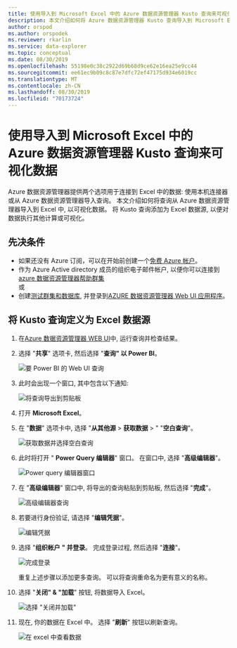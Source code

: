 ```yaml
---
title: 使用导入到 Microsoft Excel 中的 Azure 数据资源管理器 Kusto 查询来可视化数据
description: 本文介绍如何将 Azure 数据资源管理器 Kusto 查询导入到 Microsoft Excel。
author: orspod
ms.author: orspodek
ms.reviewer: rkarlin
ms.service: data-explorer
ms.topic: conceptual
ms.date: 08/30/2019
ms.openlocfilehash: 55198e0c38c2922d69b68d9ce62e16ea25e9cc44
ms.sourcegitcommit: ee61ec9b09c8c87e7dfc72ef47175d934e6019cc
ms.translationtype: MT
ms.contentlocale: zh-CN
ms.lasthandoff: 08/30/2019
ms.locfileid: "70173724"
---
```

# <a name="visualize-data-using-an-azure-data-explorer-kusto-query-imported-into-microsoft-excel"></a>使用导入到 Microsoft Excel 中的 Azure 数据资源管理器 Kusto 查询来可视化数据

Azure 数据资源管理器提供两个选项用于连接到 Excel 中的数据: 使用本机连接器或从 Azure 数据资源管理器导入查询。 本文介绍如何将查询从 Azure 数据资源管理器导入到 Excel 中, 以可视化数据。 将 Kusto 查询添加为 Excel 数据源, 以便对数据执行其他计算或可视化。

## <a name="prerequisites"></a>先决条件

* 如果还没有 Azure 订阅，可以在开始前创建一个[免费 Azure 帐户](https://azure.microsoft.com/free/)。
* 作为 Azure Active directory 成员的组织电子邮件帐户, 以便你可以连接到[azure 数据资源管理器帮助群集](https://dataexplorer.azure.com/clusters/help/databases/Samples) 
<br>或</br>
* 创建[测试群集和数据库](create-cluster-database-portal.md), 并登录到[AZURE 数据资源管理器 Web UI 应用程序](https://dataexplorer.azure.com/)。

## <a name="define-kusto-query-as-an-excel-data-source"></a>将 Kusto 查询定义为 Excel 数据源

1. 在[Azure 数据资源管理器 WEB UI](https://dataexplorer.azure.com/clusters/help/databases/Samples)中, 运行查询并检查结果。

1. 选择 "**共享**" 选项卡, 然后选择 "**查询" 以 Power BI**。

    ![要 Power BI 的 Web UI 查询](media/excel-blank-query/web-ui-query-to-powerbi.png)

1. 此时会出现一个窗口, 其中包含以下通知:

    ![将查询导出到剪贴板](media/excel-blank-query/query-exported-to-clipboard.png)

1. 打开 **Microsoft Excel**。

1. 在 "**数据**" 选项卡中, 选择 "**从其他源** > **获取数据** > " "**空白查询**"。

    ![获取数据并选择空白查询](media/excel-blank-query/get-data-blank-query.png)

1. 此时将打开 " **Power Query 编辑器**" 窗口。 在窗口中, 选择 "**高级编辑器**"。

    ![Power query 编辑器窗口](media/excel-blank-query/power-query-editor.png)

1. 在 "**高级编辑器**" 窗口中, 将导出的查询粘贴到剪贴板, 然后选择 "**完成**"。

    ![高级编辑器查询](media/excel-blank-query/advanced-editor-query.png)    

1. 若要进行身份验证, 请选择 "**编辑凭据**"。

    ![编辑凭据](media/excel-blank-query/edit-credentials.png)

1. 选择 "**组织帐户** **" 并登录**。 完成登录过程, 然后选择 "**连接**"。

    ![完成登录](media/excel-blank-query/complete-sign-in.png)

    重复上述步骤以添加更多查询。 可以将查询重命名为更有意义的名称。

1. 选择 "**关闭" & "加载**" 按钮, 将数据导入 Excel。

    ![选择 "关闭并加载"](media/excel-blank-query/close-and-load.png)

1. 现在, 你的数据在 Excel 中。 选择 "**刷新**" 按钮以刷新查询。

    ![在 excel 中查看数据](media/excel-blank-query/data-in-excel.png)